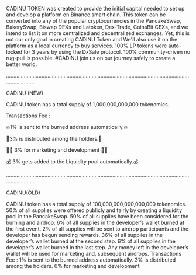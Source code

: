 CADINU TOKEN was created to provide the initial capital needed to set up and develop a platform on  Binance smart chain. This token can be converted into any of the popular cryptocurrencies in the PancakeSwap, BakerySwap, Biswap DEXs and Latoken, Dex-Trade, CoinsBit CEXs, and we intend to list it on more centralized and decentralized exchanges. Yet, this is not our only goal in creating CADINU Token and We'll also use it on the platform as a local currency to buy services.
100% LP tokens were auto-locked  for 3 years by using the DxSale protocol. 
100% community-driven no rug-pull is possible. #CADINU join us on our journey safely to create a better world.


...............................................................................................................................................

CADINU (NEW)


CADINU token has a total supply of 1,000,000,000,000 tokenomics.

Transactions Fee :

🔥1%  is sent to the burned address automatically.🔥

🎁3%  is distributed among the holders.🎁

👩‍💻 3% for marketing and development 👩‍💻

💰 3% gets added to the Liquidity pool automatically.💰




...............................................................................................................................................






CADINU(OLD)

CADINU token has a total supply of 100,000,000,000,000,000 tokenomics.
  50% of all supplies were offered publicly and fairly by creating a liquidity pool in the PancakeSwap.
  50% of all supplies have been considered for the burning and airdrop:
  6% of all supplies in the developer’s wallet burned at the first event.
  2% of all supplies will be sent to airdrop participants and the developer has begun sending rewards.
  36% of all supplies in the developer’s wallet burned at the second step.
  6% of all supplies in the developer’s wallet burned in the last step.
  Any money left in the developer’s wallet will be used for marketing and, subsequent airdrops.
Transactions Fee :
1% is sent to the burned address automatically.
3% is distributed among the holders.
6% for marketing and development 
